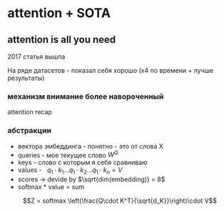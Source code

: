 # attention + SOTA

## attention is all you need

2017 статья вышла

На ряде датасетов - показал себя хорошо (х4 по времени + лучше результаты)

### механизм внимание более навороченный

attention recap

### абстракции

* вектора эмбеддинга - понятно - это от слова X
* queries - мое текущее слово $W^Q$
* keys - слово с которым я себя сравниваю
* values -   $q_1 \cdot k_1 ...q_1 \cdot k_2...q_1 \cdot k_n = V$
* scores $\rightarrow$ devide by $\sqrt{dim(embedding)} = 8$
* softmax * value = sum

$$Z = softmax \left(\frac{Q\cdot K^T}{\sqrt{d_K}}\right)\cdot V$$
